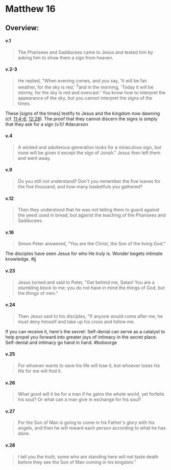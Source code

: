 # Matthew 16

## Overview:


#### v.1
>The Pharisees and Sadducees came to Jesus and tested him by asking him to show them a sign from heaven. 

#### v.2-3
>He replied, "When evening comes, and you say, 'It will be fair weather, for the sky is red,' <sup>3</sup>and in the morning, 'Today it will be stormy, for the sky is red and overcast.' You know how to interpret the appearance of the sky, but you cannot interpret the signs of the times.

These \[signs of the times\] testify to Jesus and the kingdom now dawning (cf. [11:4-6](Matthew11#v.4); [12:28](Matthew12#v.28)). The proof that they cannot discern the signs is simply that they ask for a sign (v.1)!
#dacarson 

#### v.4
>A wicked and adulterous generation looks for a miraculous sign, but none will be given it except the sign of Jonah." Jesus then left them and went away.

#### v.9
>Do you still not understand? Don't you remember the five loaves for the five thousand, and how many basketfuls you gathered? 

#### v.12
>Then they understood that he was not telling them to guard against the yeest used in bread, but against the teaching of the Pharisees and Sadducees.

#### v.16
>Simon Peter answered, "You are the Christ, the Son of the living God."

The disciples have seen Jesus for who He truly is. Wonder begets intimate knowledge.
#jj 

#### v.23
>Jesus turned and said to Peter, "Get behind me, Satan! You are a stumbling block to me; you do not have in mind the things of God, but the things of men."

#### v.24
>Then Jesus said to his disciples, "If anyone would come after me, he must deny himself and take up his cross and follow me.

If you can receive it, here's the secret: Self-denial can serve as a catalyst to help propel you forward into greater joys of intimacy in the secret place. Self-denial and intimacy go hand in hand.
#bobsorge 

#### v.25
>For whoever wants to save his life will lose it, but whoever loses his life for me will find it.

#### v.26
>What good will it be for a man if he gains the whole world, yet forfeits his soul? Or what can a man give in exchange for his soul?

#### v.27
>For the Son of Man is going to come in his Father's glory with his angels, and then he will reward each person according to what he has done.

#### v.28
>I tell you the truth, some who are standing here will not taste death before they see the Son of Man coming in his kingdom."


